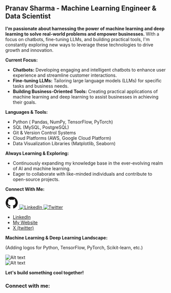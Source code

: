 ##   Pranav Sharma - Machine Learning Engineer & Data Scientist

**I'm passionate about harnessing the power of machine learning and deep learning to solve real-world problems and empower businesses.** With a focus on chatbots, fine-tuning LLMs, and building practical tools, I'm constantly exploring new ways to leverage these technologies to drive growth and innovation.

**Current Focus:**

* **Chatbots:** Developing engaging and intelligent chatbots to enhance user experience and streamline customer interactions.
* **Fine-tuning LLMs:** Tailoring large language models (LLMs) for specific tasks and business needs.
* **Building Business-Oriented Tools:** Creating practical applications of machine learning and deep learning to assist businesses in achieving their goals.

**Languages & Tools:**

* Python ( Pandas, NumPy, TensorFlow, PyTorch)
* SQL (MySQL, PostgreSQL)
* Git & Version Control Systems
* Cloud Platforms (AWS, Google Cloud Platform)
* Data Visualization Libraries (Matplotlib, Seaborn)

**Always Learning & Exploring:**

* Continuously expanding my knowledge base in the ever-evolving realm of AI and machine learning.
* Eager to collaborate with like-minded individuals and contribute to open-source projects.

**Connect With Me:**

<p align="left">
  <a href="https://github.com/yourusername" target="_blank" rel="noreferrer"> <img src="https://raw.githubusercontent.com/devicons/devicon/master/icons/github/github-original.svg" alt="GitHub" width="40" height="40"/> </a>
  <a href="https://linkedin.com/in/yourusername" target="_blank" rel="noreferrer"> <img src="https://cdn.jsdelivr.net/npm/simple-icons@3.13.0/icons/linkedin.svg" alt="LinkedIn" width="40" height="40"/> </a>
  <a href="https://twitter.com/yourusername" target="_blank" rel="noreferrer"> <img src="https://cdn.jsdelivr.net/npm/simple-icons@3.13.0/icons/twitter.svg" alt="Twitter" width="40" height="40"/> </a>
</p>

* [LinkedIn](https://www.linkedin.com/in/[your-linkedin-profile]) 
* [My Website](https://www.pranavsharma.tech]) 
* [X (twitter)](https://x.com/NoobToNeural]) 

**Machine Learning & Deep Learning Landscape:**

(Adding logos for Python, TensorFlow, PyTorch, Scikit-learn, etc.)
<div display:flex>
  <div>
      <img alt="Alt text" width="50" height="50" src="https://github.com/user-attachments/assets/c613d98f-2002-40d8-9537-a029be3b50a8">
  </div>
  <div>
      <img alt="Alt text" width="50" height="50" src="https://github.com/user-attachments/assets/7addcee3-b18d-470a-9b7f-e15c9150870f">
  </div>
</div>



**Let's build something cool together!**
### Connect with me:

